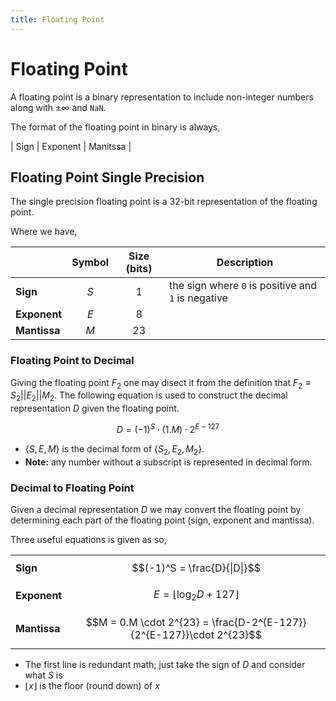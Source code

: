 ```yaml
---
title: Floating Point
---
```


# Floating Point
A floating point is a binary representation to include non-integer numbers along with $\pm \infty$ and `NaN`.

The format of the floating point in binary is always,

| Sign | Exponent | Manitssa |


## Floating Point Single Precision

The single precision floating point is a 32-bit representation of the floating point. 

Where we have,

|              | Symbol | Size (bits) |                    Description                     |
| ------------ | :----: | :---------: | -------------------------------------------------- |
| **Sign**     |  $S$   |      1      | the sign where `0` is positive and `1` is negative |
| **Exponent** |  $E$   |      8      |                                                    |
| **Mantissa** |  $M$   |     23      |                                                    |

### Floating Point to Decimal
Giving the floating point $F_2$ one may disect it from the definition that $F_2 \equiv S_2||E_2||M_2$. The following equation is used to construct the decimal representation $D$ given the floating point.

$$D = (-1)^S \cdot (1.M) \cdot 2^{E-127}$$

* $\{S, E, M\}$ is the decimal form of $\{S_2, E_2, M_2\}$.
* **Note:** any number without a subscript is represented in decimal form.


### Decimal to Floating Point
Given a decimal representation $D$ we may convert the floating point by determining each part of the floating point (sign, exponent and mantissa).

Three useful equations is given as so,

|   |   |
|---|---|
| **Sign**  | $$(-1)^S = \frac{D}{\|D\|}$$  |
| **Exponent** | $$E = \lfloor{\log_2{D} + 127}\rfloor$$ |
| **Mantissa** | $$M = 0.M \cdot 2^{23} = \frac{D-2^{E-127}}{2^{E-127}}\cdot 2^{23}$$|

* The first line is redundant math; just take the sign of $D$ and consider what $S$ is
* $\lfloor x \rfloor$ is the floor (round down) of $x$
